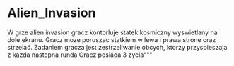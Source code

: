 # Alien_Invasion
W grze alien invasion gracz kontorluje statek kosmiczny wyswietlany na dole ekranu. Gracz moze poruszac statkiem w lewa i prawa strone oraz strzelać. Zadaniem gracza jest zestrzeliwanie obcych, ktorzy przyspieszaja z kazda nastepna runda Gracz posiada 3 zycia"""
